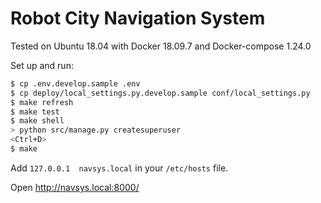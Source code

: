 # Robot City Navigation System

Tested on Ubuntu 18.04 with Docker 18.09.7 and Docker-compose 1.24.0

Set up and run:
```bash
$ cp .env.develop.sample .env
$ cp deploy/local_settings.py.develop.sample conf/local_settings.py
$ make refresh
$ make test
$ make shell
> python src/manage.py createsuperuser
<Ctrl+D>
$ make
```

Add `127.0.0.1  navsys.local` in your `/etc/hosts` file.

Open http://navsys.local:8000/
